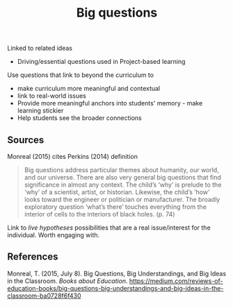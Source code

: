 ﻿---
backlinks:
- title: 'Teaching '
  url: /sense/Teaching/teaching.html
tags: teaching
title: Big questions
type: note
---
Linked to related ideas

- Driving/essential questions used in Project-based learning

Use questions that link to beyond the curriculum to 

- make curriculum more meaningful and contextual 
- link to real-world issues 
- Provide more meaningful anchors into students' memory - make learning stickier
- Help students see the broader connections


## Sources

Monreal (2015) cites Perkins (2014) definition

> Big questions address particular themes about humanity, our world, and our universe. There are also very general big questions that find significance in almost any context. The child’s ‘why’ is prelude to the ‘why’ of a scientist, artist, or historian. Likewise, the child’s ‘how’ looks toward the engineer or politician or manufacturer. The broadly exploratory question ‘what’s there’ touches everything from the interior of cells to the interiors of black holes. (p. 74)

Link to _live hypotheses_ possibilities that are a real issue/interest for the individual. Worth engaging with.


## References

Monreal, T. (2015, July 8). Big Questions, Big Understandings, and Big Ideas in the Classroom. *Books about Education*. <https://medium.com/reviews-of-education-books/big-questions-big-understandings-and-big-ideas-in-the-classroom-ba0728f6f430>